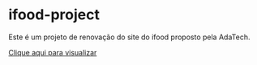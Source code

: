 # ifood-project

Este é um projeto de renovação do site do ifood proposto pela AdaTech.

[Clique aqui para visualizar](https://erickgarciadev.github.io/ifood-project/)